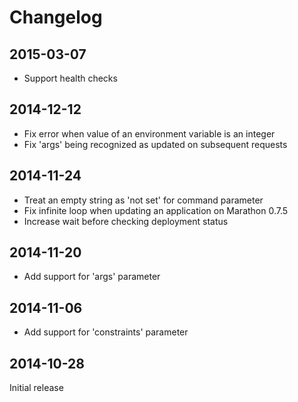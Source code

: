 # Changelog

## 2015-03-07

* Support health checks

## 2014-12-12

* Fix error when value of an environment variable is an integer
* Fix 'args' being recognized as updated on subsequent requests

## 2014-11-24

* Treat an empty string as 'not set' for command parameter
* Fix infinite loop when updating an application on Marathon 0.7.5
* Increase wait before checking deployment status

## 2014-11-20

* Add support for 'args' parameter

## 2014-11-06

* Add support for 'constraints' parameter

## 2014-10-28

Initial release
